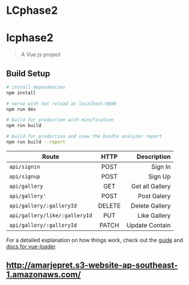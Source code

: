 # LCphase2

# lcphase2

> A Vue.js project

## Build Setup

``` bash
# install dependencies
npm install

# serve with hot reload at localhost:8080
npm run dev

# build for production with minification
npm run build

# build for production and view the bundle analyzer report
npm run build --report
```

| Route        | HTTP           | Description  |
| ------------- |:-------------:| -----:|
|`api/signin`    | POST   | Sign In|
|`api/signup`    | POST   | Sign Up|
|`api/gallery`    | GET   | Get all Gallery|
|`api/gallery'`| POST   | Post Galery|
|`api/gallery/:galleryId`| DELETE| Delete Gallery|
|`api/gallery/like/:galleryId`| PUT   | Like Gallery|
|`api/gallery/:galleryId`| PATCH | Update Contain |

For a detailed explanation on how things work, check out the [guide](http://vuejs-templates.github.io/webpack/) and [docs for vue-loader](http://vuejs.github.io/vue-loader).




## http://amarjepret.s3-website-ap-southeast-1.amazonaws.com/
